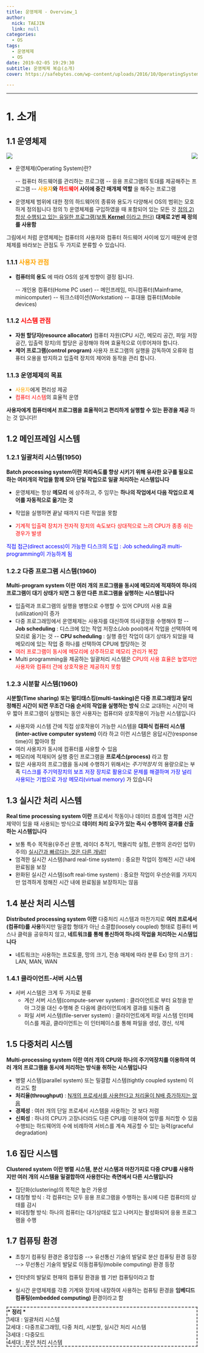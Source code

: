 ```yaml
---
title: 운영체제 - Overview_1
author:
  nick: TAEJIN
  link: null
categories:
  - OS
tags:
  - 운영체제
  - OS
date: 2019-02-05 19:29:30
subtitle: 운영체제 복습(소개)
cover: https://safebytes.com/wp-content/uploads/2016/10/OperatingSystem-min.jpg

---
```


------

# 1. 소개

## 1.1 운영체제

<img src="https://www.tutorialspoint.com/operating_system/images/conceptual_view.jpg">

<img style="float:right;" src="https://upload.wikimedia.org/wikipedia/ko/thumb/a/a3/Operating_system_placement_kor.png/200px-Operating_system_placement_kor.png">

- 운영체제(Operating System)란?

  -- 컴퓨터 하드웨어를 관리하는 프로그램
  -- 응용 프로그램의 토대를 제공해주는 프로그램
  -- **<span style="color:orange;">사용자</span>와 <span style="color:red;">하드웨어</span> 사이에 중간 매개체 역할** 을 해주는 프로그램

- 운영체제 범위에 대한 정의
  하드웨어의 종류와 용도가 다양해서 OS의 범위는 모호하게 정의됩니다​
  정의 1) 운영체제를 구입하였을 때 포함되어 있는 모든 것
  <u>정의 2) 항상 수행되고 있는 유일한 프로그램(보통 **Kernel** 이라고 한다)</u>
  **대체로 2번 째 정의를 사용함**



그림에서 처럼 운영체제는 컴퓨터의 사용자와 컴퓨터 하드웨어 사이에 있기 때문에 운영체제를 바라보는 관점도 두 가지로 분류할 수 있습니다.

### 1.1.1 <span style="color:orange;">사용자 관점</span>

- **컴퓨터의 용도** 에 따라 OS의 설계 방향이 결정 됩니다.

  -- 개인용 컴퓨터(Home PC user)
  -- 메인프레임, 미니컴퓨터(Mainframe, minicomputer)
  -- 워크스테이션(Workstation)
  -- 휴대용 컴퓨터(Mobile devices)

### 1.1.2 <span style="color:red;">시스템 관점</span>

- **자원 할당자(resource allocator)**
  컴퓨터 자원(CPU 시간, 메모리 공간, 파일 저장 공간, 입출력 장치)의 할당은 공정해야 하며 효율적으로 이루어져야 합니다.
- **제어 프로그램(control program)**
  사용자 프로그램의 실행을 감독하여 오류와 컴퓨터 오용을 방지하고 입출력 장치의 제어와 동작을 관리 합니다.



### 1.1.3 운영체제의 목표

- <span style="color:orange;">사용자</span>에게 편리성 제공
- <span style="color:red;">컴퓨터 시스템</span>의 효율적 운영

**사용자에게 컴퓨터에서 프로그램을 효율적이고 편리하게 실행할 수 있는 환경을 제공** 하는 것 입니다!!



## 1.2 메인프레임 시스템

### 1.2.1 일괄처리 시스템(1950)

**Batch processing system이란 처리속도를 향상 시키기 위해 유사한 요구를 필요로 하는 여러개의 작업을 함께 모아 단일 작업으로 일괄 처리하는 시스템입니다**

- 운영체제는 항상 **메모리** 에 상주하고, 주 임무는 **하나의 작업에서 다음 작업으로 제어를 자동적으로 옮기는 것**

- 작업을 실행하면 끝날 때까지 다른 작업을 못함

- <span style="color:red">기계적 입출력 장치가 전자적 장치의 속도보다 상대적으로 느려 CPU가 종종 쉬는 경우가 발생</span>



<span style="color:blue">직접 접근(direct access)이 가능한 디스크의 도입 : Job scheduling과 multi-programming이 가능하게 됨</span>

### 1.2.2 다중 프로그램 시스템(1960)

**Multi-program system 이란 여러 개의 프로그램을 동시에 메모리에 적재하여 하나의 프로그램이 대기 상태가 되면 그 동안 다른 프로그램을 실행하는 시스템입니다**

- 입출력과 프로그램의 실행을 병행으로 수행할 수 있어 CPU의 사용 효율(utilization)이 증가
- 다중 프로그래밍에서 운영체제는 사용자를 대신하여 의사결정을 수행해야 함
  -- **Job scheduling** : 디스크에 있는 작업 저장소(Job pool)에서 작업을 선택하여 메모리로 옮기는 것
  -- **CPU scheduling** : 실행 중인 작업이 대기 상태가 되었을 때 메모리에 있는 작업 중 하나를 선택하여 CPU에 할당하는 것
- <span style="color:red">여러 프로그램이 동시에 메모리에 상주하므로 메모리 관리가 복잡</span>
- Multi programming을 제공하는 일괄처리 시스템은 <span style="color:red">CPU의 사용 효율은 높였지만 사용자와 컴퓨터 간에 상호작용은 제공하지 못함</span>



### 1.2.3 시분할 시스템(1960)

**시분할(Time sharing) 또는 멀티태스킹(multi-tasking)은 다중 프로그래밍과 달리 정해진 시간이 되면 무조건 다음 순서의 작업을 실행하는 방식** 으로 교대하는 시간이 매우 짧아 프로그램이 실행되는 동안 사용자는 컴퓨터와 상호작용이 가능한 시스템입니다

- 사용자와 시스템 간에 직접 상호작용이 가능한 시스템을 **대화식 컴퓨터 시스템(inter-active computer system)** 이라 하고 이런 시스템은 응답시간(response time)이 짧아야 함
- 여러 사용자가 동시에 컴퓨터를 사용할 수 있음
- 메모리에 적재되어 실행 중인 프로그램을 **프로세스(process)** 라고 함
- 많은 사용자의 프로그램을 동시에 수행하기 위해서는 *주기억장치* 의 용량으로는 부족
  <span style="color:blue">디스크를 주기억장치의 보조 저장 장치로 활용으로 문제를 해결하며 가장 널리 사용되는 기법으로 가상 메모리(virtual memory)</span> 가 있습니다



## 1.3 실시간 처리 시스템

**Real time processing system 이란** 프로세서 작동이나 데이터 흐름에 엄격한 시간 제약이 있을 때 사용되는 방식으로 **데이터 처리 요구가 있는 즉시 수행하여 결과를 산출하는 시스템입니다**

- 보통 특수 목적용(우주선 운행, 레이더 추적기, 핵물리학 실험, 은행의 온라인 업무)
  주의) <u>실시간과 빠르다는 것은 다른 개념!!</u>
- 엄격한 실시간 시스템(hard real-time system) : 중요한 작업이 정해진 시간 내에 완료됨을 보장
- 완화된 실시간 시스템(soft real-time system) : 중요한 작업이 우선순위를 가지지만 엄격하게 정해진 시간 내에 완료됨을 보장하지는 않음



## 1.4 분산 처리 시스템

**Distributed processing system 이란** 다중처리 시스템과 마찬가지로 **여러 프로세서(컴퓨터)를 사용**하지만 밀결합 형태가 아닌 소결합(loosely coupled) 형태로 컴퓨터 버스나 클럭을 공유하지 않고, **네트워크를 통해 통신하여 하나의 작업을 처리하는 시스템입니다**

- 네트워크는 사용하는 프로토콜, 망의 크기, 전송 매체에 따라 분류
  Ex) 망의 크기 : LAN, MAN, WAN



### 1.4.1 클라이언트-서버 시스템

- 서버 시스템은 크게 두 가지로 분류
  - 계산 서버 시스템(compute-server system)
    : 클라이언트로 부터 요청을 받아 그것을 대신 수행해 준 다음에 클라이언트에게 결과를 되돌려 줌
  - 파일 서버 시스템(file-server system)
    : 클라이언트에게 파일 시스템 인터페이스를 제공, 클라이언트는 이 인터페이스를 통해 파일을 생성, 갱신, 삭제



## 1.5 다중처리 시스템

**Multi-processing system 이란 여러 개의 CPU와 하나의 주기억장치를 이용하여 여러 개의 프로그램을 동시에 처리하는 방식을 취하는 시스템입니다**

- 병렬 시스템(parallel system) 또는 밀결합 시스템(tightly coupled system) 이라고도 함
- **처리율(throughput)** : <u>N개의 프로세서를 사용한다고 처리율이 N배 증가하지는 않음 </u>
- **경제성** : 여러 개의 단일 프로세서 시스템을 사용하는 것 보다 저렴
- **신뢰성** : 하나의 CPU가 고장나더라도 다른 CPU를 이용하여 업무를 처리할 수 있음
  수행되는 하드웨어의 수에 비례하여 서비스를 계속 제공할 수 있는 능력(graceful degradation)



## 1.6 집단 시스템

**Clustered system 이란 병렬 시스템, 분산 시스템과 마찬가지로 다중 CPU를 사용하지만 여러 개의 시스템을 밀결합하여 사용한다는 측면에서 다른 시스템입니다**

- 집단화(clustering)의 목적은 높은 가용성
- 대칭형 방식 : 각 컴퓨터는 모두 응용 프로그램을 수행하는 동시에 다른 컴퓨터의 상태를 감시
- 비대칭형 방식: 하나의 컴퓨터는 대기상태로 있고 나머지는 활성화되어 응용 프로그램을 수행



## 1.7 컴퓨팅 환경

- 초창기 컴퓨팅 환경은 중앙집중 --> 유선통신 기술의 발달로 분산 컴퓨팅 환경 등장 --> 무선통신 기술의 발달로 이동컴퓨팅(mobile computing) 환경 등장

- 인터넷의 발달로 현재의 컴퓨팅 환경을 웹 기반 컴퓨팅이라고 함
- 실시간 운영체제를 각종 기계와 장치에 내장하여 사용하는 컴퓨팅 환경을 **임베디드 컴퓨팅(embedded computing)** 환경이라고 함



<div style="border:3px; border-style:dashed; border-color:grey; text-color:black">
  <b> * 정리 * </b><br>
  1세대 : 일괄처리 시스템 <br>
  2세대 : 다중프로그래밍, 다중 처리, 시분할, 실시간 처리 시스템<br>
  3세대 : 다중모드 <br>
  4세대 : 분산 처리 시스템
  <br>
</div>

<br><br><br>
